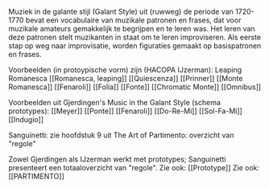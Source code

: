 Muziek in de galante stijl (Galant Style) uit (ruwweg) de periode van 1720-1770 bevat een vocabulaire van muzikale patronen en frases, dat voor muzikale amateurs gemakkelijk te begrijpen en te leren was. Het leren van deze patronen stelt muzikanten in staat om te leren improviseren. Als eerste stap op weg naar improvisatie, worden figuraties gemaakt op basispatronen en frases.

Voorbeelden (in protoypische vorm) zijn (HACOPA IJzerman):
Leaping Romanesca [[Romanesca, leaping]]
[[Quiescenza]]
[[Prinner]]
[[Monte Romanesca]]
[[Fenaroli]]
[[Folia]]
[[Fonte]]
[[Chromatic Monte]]
[[Omnibus]]

Voorbeelden uit Gjerdingen's Music in the Galant Style (schema prototypes):
[[Meyer]]
[[Ponte]]
[[Fenaroli]]
[[Do-Re-Mi]]
[[Sol-Fa-Mi]]
[[Indugio]]

Sanguinetti:
zie hoofdstuk 9 uit The Art of Partimento: overzicht van "regole"

Zowel Gjerdingen als IJzerman werkt met prototypes; Sanguinetti presenteert een totaaloverzicht van "regole".
Zie ook: [[Prototype]]
Zie ook: [[PARTIMENTO]]